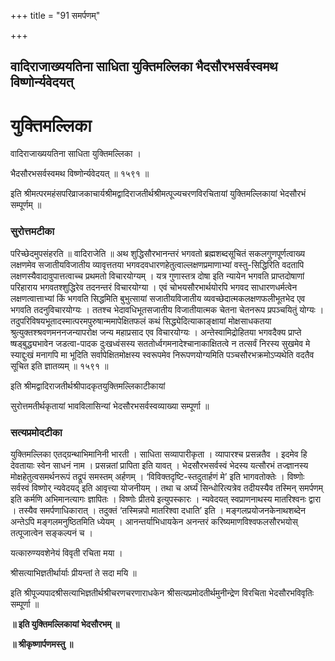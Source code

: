 +++
title = "91 समर्पणम्"

+++


## वादिराजाख्ययतिना साधिता युक्तिमल्लिका भैदसौरभसर्वस्वमथ विष्णोर्न्यवेदयत्

# **युक्तिमल्लिका**

वादिराजाख्ययतिना साधिता युक्तिमल्लिका ।

भैदसौरभसर्वस्वमथ विष्णोर्न्यवेदयत् ॥ १५९१ ॥

इति श्रीमत्परमहंसपरिव्राजकाचार्यश्रीमद्वादिराजतीर्थश्रीमत्पूज्यचरणविरचितायां युक्तिमल्लिकायां भेदसौरभं सम्पूर्णम् ॥

### **सुरोत्तमटीका**

परिच्छेदमुपसंहरति ॥ वादिराजेति ॥ अथ शुद्धिसौरभानन्तरं भगवतो ब्रह्मशब्दसूचितं सकलगुणपूर्णत्वाख्य लक्षणमेव सजातीयविजातीय व्यावृत्ततया भगवदवधारणहेतुत्वाल्लक्षणप्रमाणाभ्यां वस्तु-सिद्धिरिति वदतापि लक्षणस्यैवादावुपात्तत्वाच्च प्रथमतो विचारयोग्यम् । यत्र गुणास्तत्र दोषा इति न्यायेन भगवति प्राप्तदोषाणां परिहाराय भगवतश्शुद्धिरेव तदनन्तरं विचारयोग्या । एवं चोभयसौरभार्थयोरपि भगवद साधारणधर्मत्वेन लक्षणत्वात्ताभ्यां किं भगवति सिद्धमिति बुभुत्सायां सजातीयविजातीय व्यवच्छेदात्मकलक्षणफलीभूतभेद एव भगवति तदनुविचारयोग्यः । ततश्च भेदावधिभूतसजातीय विजातीयात्मक चेतना चेतनरूप प्रपञ्चयितुं योग्यः । तदुपरिविषयभूतादस्मात्परमपुरुषान्ममापेक्षितफलं कथं सिद्ध्येदित्याकाङ्क्षायां मोक्षसाधकतया श्रुत्युक्तश्श्रवणमननजन्यापरोक्ष जन्य महाप्रसाद एव विचारयोग्यः । अन्तेस्वामिद्रोहितया भगवदैक्य प्राप्ते ष्षड्बुद्ध्यभावेन जडत्वा-पादक दुःखध्वंसस्य सततोर्ध्वगमनादेश्चानाकाक्षितत्वे न तत्सर्वं निरस्य सुखमेव मे स्याद्दुःखं मनागपि मा भूदिति सर्वापेक्षितमोक्षस्य स्वरूपमेव निरूपणयोग्यमिति पञ्चसौरभक्रमोऽप्यथेति वदतैव सूचित इति ज्ञातव्यम् ॥ १५९१ ॥

इति श्रीमद्वादिराजतीर्थश्रीपादकृतयुक्तिमल्लिकाटीकायां

सुरोत्तमतीर्थकृतायां भावविलासिन्यां भेदसौरभसर्वस्वव्याख्या सम्पूर्णा ॥

### **सत्यप्रमोदटीका**

युक्तिमल्लिका एतद्ग्रन्थाभिमानिनी भारती । साधिता सव्यापारीकृता । व्यापारश्च प्रसन्नतैव । इदमेव हि देवतायाः स्वेन साधनं नाम । प्रसन्नतां प्रापिता इति यावत् । भेदसौरभसर्वस्वं भेदस्य यत्सौरभं तज्ज्ञानस्य मोक्षहेतुत्वसमर्थनरूपं तद्रूपं समस्तम् अर्हणम् । ‘विविक्तदृष्टि-स्तदुतार्हणं मे’ इति भागवतोक्तेः । विष्णोः सर्वस्वं विष्णोर् न्यवेदयद् इति आवृत्त्या योजनीयम् । तथा च अर्घ्यं सिन्धोरित्यत्रेव तदीयस्यैव तस्मिन् समर्पणम् इति कर्मणि अभिमानत्यागः ज्ञापितः । विष्णोः प्रीतये इत्युपस्कारः । न्यवेदयत् स्वप्राणनाथस्य मातरिश्वनः द्वारा । तस्यैव समर्पणाधिकारात् । तदुक्तं ‘तस्मिन्नपो मातरिश्वा दधाति’ इति । मङ्गलप्रयोजनकेनाथशब्देन अन्तेऽपि मङ्गलमनुष्ठितमिति ध्येयम् । आनन्तर्याभिधायकेन अनन्तरं करिष्यमाणविश्वफलसौरभयोस् तत्पूजात्वेन सङ्कल्पनं च ।

यत्कारुण्यवशेनेयं विवृती रचिता मया ।

श्रीसत्याभिज्ञतीर्थार्याः प्रीयन्तां ते सदा मयि ॥

इति श्रीपूज्यपादश्रीसत्याभिज्ञतीर्थश्रीचरणचरणाराधकेन श्रीसत्यप्रमोदतीर्थमुनीन्द्रेण विरचिता भेदसौरभविवृतिः सम्पूर्णा ॥

**॥ इति युक्तिमल्लिकायां भेदसौरभम् ॥**

**॥ श्रीकृष्णार्पणमस्तु ॥**

